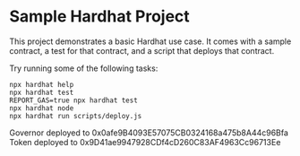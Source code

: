 # Sample Hardhat Project

This project demonstrates a basic Hardhat use case. It comes with a sample contract, a test for that contract, and a script that deploys that contract.

Try running some of the following tasks:

```shell
npx hardhat help
npx hardhat test
REPORT_GAS=true npx hardhat test
npx hardhat node
npx hardhat run scripts/deploy.js
```

Governor deployed to 0x0afe9B4093E57075CB0324168a475b8A44c96Bfa Token deployed to 0x9D41ae9947928CDf4cD260C83AF4963Cc96713Ee

